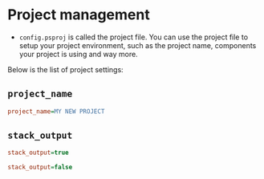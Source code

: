 # Project management

- `config.psproj` is called the project file. You can use the project file to setup your project environment, such as the project name, components your project is using and way more.

Below is the list of project settings:

## `project_name`

```ini
project_name=MY NEW PROJECT
```

## `stack_output`

```ini
stack_output=true
```

```ini
stack_output=false
```